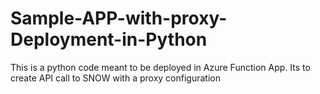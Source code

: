 # Sample-APP-with-proxy-Deployment-in-Python
This is a python code meant to be deployed in Azure Function App. Its to create API call to SNOW with a proxy configuration 
